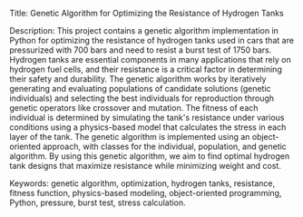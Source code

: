 Title: Genetic Algorithm for Optimizing the Resistance of Hydrogen Tanks

Description: This project contains a genetic algorithm implementation in Python for optimizing the resistance of hydrogen tanks used in cars that are pressurized with 700 bars and need to resist a burst test of 1750 bars. Hydrogen tanks are essential components in many applications that rely on hydrogen fuel cells, and their resistance is a critical factor in determining their safety and durability. The genetic algorithm works by iteratively generating and evaluating populations of candidate solutions (genetic individuals) and selecting the best individuals for reproduction through genetic operators like crossover and mutation. The fitness of each individual is determined by simulating the tank's resistance under various conditions using a physics-based model that calculates the stress in each layer of the tank. The genetic algorithm is implemented using an object-oriented approach, with classes for the individual, population, and genetic algorithm.
By using this genetic algorithm, we aim to find optimal hydrogen tank designs that maximize resistance while minimizing weight and cost.

Keywords: genetic algorithm, optimization, hydrogen tanks, resistance, fitness function, physics-based modeling, object-oriented programming, Python, pressure, burst test, stress calculation.
